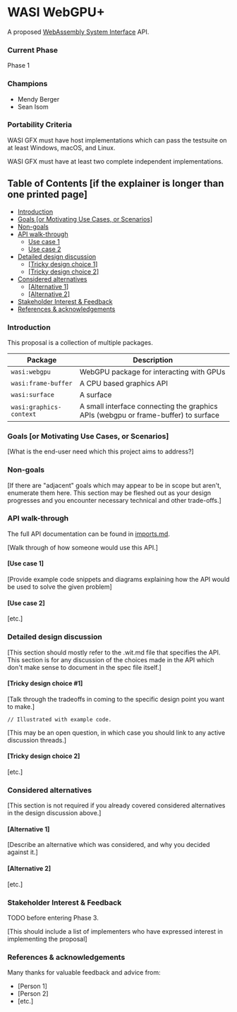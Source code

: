 # WASI WebGPU+

A proposed [WebAssembly System Interface](https://github.com/WebAssembly/WASI) API.

### Current Phase

Phase 1

### Champions

- Mendy Berger
- Sean Isom 

### Portability Criteria
WASI GFX must have host implementations which can pass the testsuite on at least Windows, macOS, and Linux.

WASI GFX must have at least two complete independent implementations.

## Table of Contents [if the explainer is longer than one printed page]

- [Introduction](#introduction)
- [Goals [or Motivating Use Cases, or Scenarios]](#goals-or-motivating-use-cases-or-scenarios)
- [Non-goals](#non-goals)
- [API walk-through](#api-walk-through)
  - [Use case 1](#use-case-1)
  - [Use case 2](#use-case-2)
- [Detailed design discussion](#detailed-design-discussion)
  - [[Tricky design choice 1]](#tricky-design-choice-1)
  - [[Tricky design choice 2]](#tricky-design-choice-2)
- [Considered alternatives](#considered-alternatives)
  - [[Alternative 1]](#alternative-1)
  - [[Alternative 2]](#alternative-2)
- [Stakeholder Interest & Feedback](#stakeholder-interest--feedback)
- [References & acknowledgements](#references--acknowledgements)

### Introduction

This proposal is a collection of multiple packages.

| Package                 | Description                                                                        |
| ------------------------| ---------------------------------------------------------------------------------- |
| `wasi:webgpu`           | WebGPU package for interacting with GPUs                                           |
| `wasi:frame-buffer`     | A CPU based graphics API                                                           |
| `wasi:surface`          | A surface                                                                          |
| `wasi:graphics-context` | A small interface connecting the graphics APIs (webgpu or frame-buffer) to surface |


### Goals [or Motivating Use Cases, or Scenarios]

[What is the end-user need which this project aims to address?]

### Non-goals

[If there are "adjacent" goals which may appear to be in scope but aren't, enumerate them here. This section may be fleshed out as your design progresses and you encounter necessary technical and other trade-offs.]

### API walk-through

The full API documentation can be found in [imports.md](imports.md).

[Walk through of how someone would use this API.]

#### [Use case 1]

[Provide example code snippets and diagrams explaining how the API would be used to solve the given problem]

#### [Use case 2]

[etc.]

### Detailed design discussion

[This section should mostly refer to the .wit.md file that specifies the API. This section is for any discussion of the choices made in the API which don't make sense to document in the spec file itself.]

#### [Tricky design choice #1]

[Talk through the tradeoffs in coming to the specific design point you want to make.]

```
// Illustrated with example code.
```

[This may be an open question, in which case you should link to any active discussion threads.]

#### [Tricky design choice 2]

[etc.]

### Considered alternatives

[This section is not required if you already covered considered alternatives in the design discussion above.]

#### [Alternative 1]

[Describe an alternative which was considered, and why you decided against it.]

#### [Alternative 2]

[etc.]

### Stakeholder Interest & Feedback

TODO before entering Phase 3.

[This should include a list of implementers who have expressed interest in implementing the proposal]

### References & acknowledgements

Many thanks for valuable feedback and advice from:

- [Person 1]
- [Person 2]
- [etc.]
